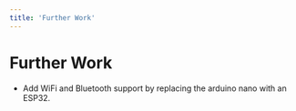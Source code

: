 ```yaml
---
title: 'Further Work'
---
```


# Further Work

* Add WiFi and Bluetooth support by replacing the arduino nano with an ESP32.
